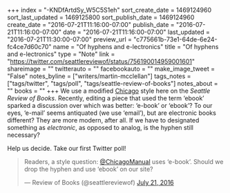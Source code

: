 +++
index = "-KNDfArtdSy_W5C5S1eh"
sort_create_date = 1469124960
sort_last_updated = 1469125800
sort_publish_date = 1469124960
create_date = "2016-07-21T11:16:00-07:00"
publish_date = "2016-07-21T11:16:00-07:00"
date = "2016-07-21T11:16:00-07:00"
last_updated = "2016-07-21T11:30:00-07:00"
preview_url = "c775661b-73e1-64de-6e24-fc4ce7d60c70"
name = "Of hyphens and e-lectronics"
title = "Of hyphens and e-lectronics"
type = "Note"
link = "https://twitter.com/seattlereviewof/status/756190014959001601"
shareimage = ""
twitterauto = ""
facebookauto = ""
make_image_tweet = "False"
notes_byline = ["writers/martin-mcclellan"]
tags_notes = ["tags/twitter", "tags/poll", "tags/seattle-review-of-books"]
notes_about = ""
books = ""
+++
We use a modified [Chicago](http://www.chicagomanualofstyle.org/home.html) style here on the _Seattle Review of Books_. Recently, editing a piece that used the term ‘ebook’ sparked a discussion over which was better: ‘e-book’ or ‘ebook’? To our eyes, ‘e-mail’ seems antiquated (we use ‘email’), but are electronic books different? They are more modern, after all. If we have to designated something as _electronic_, as opposed to analog, is the hyphen still necessary? 

Help us decide. Take our first Twitter poll!

<div class="break"></div>

<blockquote class="twitter-tweet" data-lang="en"><p lang="en" dir="ltr">Readers, a style question: <a href="https://twitter.com/ChicagoManual">@ChicagoManual</a> uses ‘e-book’. Should we drop the hyphen and use ‘ebook’ on our site?</p>&mdash; Review of Books (@seattlereviewof) <a href="https://twitter.com/seattlereviewof/status/756190014959001601">July 21, 2016</a></blockquote>